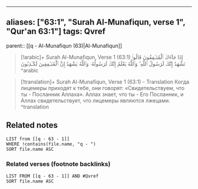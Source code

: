 
---
aliases: ["63:1", "Surah Al-Munafiqun, verse 1", "Qur'an 63:1"]
tags: Qvref
---

parent:: [[q - Al-Munafiqun (63)|Al-Munafiqun]]

> [!arabic]+ Surah Al-Munafiqun, Verse 1 (63:1)
> <span class="quran-arabic"> إِذَا جَآءَكَ ٱلْمُنَـٰفِقُونَ قَالُوا۟ نَشْهَدُ إِنَّكَ لَرَسُولُ ٱللَّهِ ۗ وَٱللَّهُ يَعْلَمُ إِنَّكَ لَرَسُولُهُۥ وَٱللَّهُ يَشْهَدُ إِنَّ ٱلْمُنَـٰفِقِينَ لَكَـٰذِبُونَ</span>
^arabic

> [!translation]+ Surah Al-Munafiqun, Verse 1 (63:1) - Translation
> Когда лицемеры приходят к тебе, они говорят: «Свидетельствуем, что ты - Посланник Аллаха». Аллах знает, что ты - Его Посланник, и Аллах свидетельствует, что лицемеры являются лжецами.
^translation



## Related notes
```dataview
LIST from [[q - 63 - 1]]
WHERE !contains(file.name, "q - ")
SORT file.name ASC
```

### Related verses (footnote backlinks)
```dataview
LIST FROM [[q - 63 - 1]] AND #Qvref
SORT file.name ASC
```

